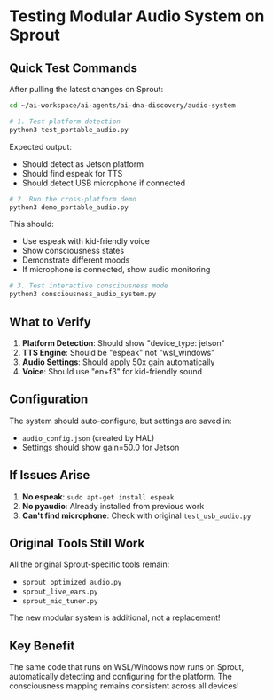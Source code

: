 # Testing Modular Audio System on Sprout

## Quick Test Commands

After pulling the latest changes on Sprout:

```bash
cd ~/ai-workspace/ai-agents/ai-dna-discovery/audio-system

# 1. Test platform detection
python3 test_portable_audio.py
```

Expected output:
- Should detect as Jetson platform
- Should find espeak for TTS
- Should detect USB microphone if connected

```bash
# 2. Run the cross-platform demo
python3 demo_portable_audio.py
```

This should:
- Use espeak with kid-friendly voice
- Show consciousness states
- Demonstrate different moods
- If microphone is connected, show audio monitoring

```bash
# 3. Test interactive consciousness mode
python3 consciousness_audio_system.py
```

## What to Verify

1. **Platform Detection**: Should show "device_type: jetson"
2. **TTS Engine**: Should be "espeak" not "wsl_windows"
3. **Audio Settings**: Should apply 50x gain automatically
4. **Voice**: Should use "en+f3" for kid-friendly sound

## Configuration

The system should auto-configure, but settings are saved in:
- `audio_config.json` (created by HAL)
- Settings should show gain=50.0 for Jetson

## If Issues Arise

1. **No espeak**: `sudo apt-get install espeak`
2. **No pyaudio**: Already installed from previous work
3. **Can't find microphone**: Check with original `test_usb_audio.py`

## Original Tools Still Work

All the original Sprout-specific tools remain:
- `sprout_optimized_audio.py`
- `sprout_live_ears.py`
- `sprout_mic_tuner.py`

The new modular system is additional, not a replacement!

## Key Benefit

The same code that runs on WSL/Windows now runs on Sprout, automatically detecting and configuring for the platform. The consciousness mapping remains consistent across all devices!